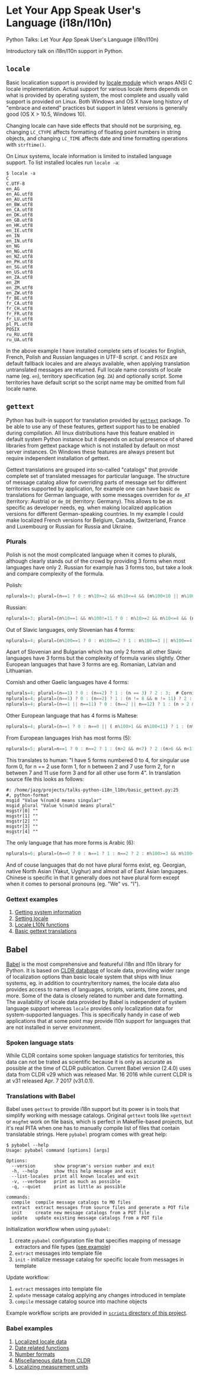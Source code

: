 # Let Your App Speak User's Language (i18n/l10n)

Python Talks: Let Your App Speak User's Language (i18n/l10n)

Introductory talk on i18n/l10n support in Python.

## `locale`

Basic localication support is provided by [locale module](https://docs.python.org/3/library/locale.html) which wraps ANSI C locale implementation. Actual support for various locale items depends on what is provided by operating system, the most complete and usually valid support is provided on Linux. Both Windows and OS X have long history of "embrace and extend" practices but support in latest versions is generally good (OS X > 10.5, Windows 10).

Changing locale can have side effects that should not be surprising, eg. changing `LC_CTYPE` affects formatting of floating point numbers in string objects, and changing `LC_TIME` affects date and time formatting operations with `strftime()`.

On Linux systems, locale information is limited to installed language support. To list installed locales run `locale -a`:

```shell
$ locale -a
C
C.UTF-8
en_AG
en_AG.utf8
en_AU.utf8
en_BW.utf8
en_CA.utf8
en_DK.utf8
en_GB.utf8
en_HK.utf8
en_IE.utf8
en_IN
en_IN.utf8
en_NG
en_NG.utf8
en_NZ.utf8
en_PH.utf8
en_SG.utf8
en_US.utf8
en_ZA.utf8
en_ZM
en_ZM.utf8
en_ZW.utf8
fr_BE.utf8
fr_CA.utf8
fr_CH.utf8
fr_FR.utf8
fr_LU.utf8
pl_PL.utf8
POSIX
ru_RU.utf8
ru_UA.utf8
```

In the above example I have installed complete sets of locales for English, French, Polish and Russian languages in UTF-8 script. `C` and `POSIX` are default fallback locales and are always available, when applying translation untranslated messages are returned. Full locale name consists of locale name (eg. `en`), territory specification (eg. `ZA`) and optionally script. Some territories have default script so the script name may be omitted from full locale name.

## `gettext`

Python has built-in support for translation provided by [`gettext`](https://www.gnu.org/software/gettext/) package. To be able to use any of these features, gettext support has to be enabled during compilation. All linux distributions have this feature enabled in default system Python instance but it depends on actual presence of shared libraries from gettext package which is not installed by default on most server instances. On Windows these features are always present but require independent installation of gettext.

Gettext translations are grouped into so-called "catalogs" that provide complete set of translated messages for particular language. The structure of message catalog allow for overriding parts of message set for different territories supported by application, for example one can have basic `de` translations for German language, with some messages overriden for `de_AT` (territory: Austria) or `de_DE` (territory: Germany). This allows to be as specific as developer needs, eg. when making localized application versions for different German-speaking countries. In my example I could make localized French versions for Belgium, Canada, Switzerland, France and Luxembourg or Russian for Russia and Ukraine.

### Plurals

Polish is not the most complicated language when it comes to plurals, although clearly stands out of the crowd by providing 3 forms when most languages have only 2. Russian for example has 3 forms too, but take a look and compare complexity of the formula.

Polish:

```javascript
nplurals=3; plural=(n==1 ? 0 : n%10>=2 && n%10<=4 && (n%100<10 || n%100>=20) ? 1 : 2);
```

Russian:

```javascript
nplurals=3; plural=(n%10==1 && n%100!=11 ? 0 : n%10>=2 && n%10<=4 && (n%100<10 || n%100>=20) ? 1 : 2);
```

Out of Slavic languages, only Slovenian has 4 forms:

```javascript
nplurals=4; plural=(n%100==1 ? 0 : n%100==2 ? 1 : n%100==3 || n%100==4 ? 2 : 3);
```

Apart of Slovenian and Bulgarian which has only 2 forms all other Slavic languages have 3 forms but the complexity of formula varies slightly. Other European languages that have 3 forms are eg. Romanian, Latvian and Lithuanian.

Cornish and other Gaelic languages have 4 forms:

```javascript
nplurals=4; plural=(n==1) ? 0 : (n==2) ? 1 : (n == 3) ? 2 : 3;  # Cornish
nplurals=4; plural=(n==1) ? 0 : (n==2) ? 1 : (n != 8 && n != 11) ? 2 : 3;  # Welsh
nplurals=4; plural=(n==1 || n==11) ? 0 : (n==2 || n==12) ? 1 : (n > 2 && n < 20) ? 2 : 3;  # Scottish Gaelic
```

Other European language that has 4 forms is Maltese:

```javascript
nplurals=4; plural=(n==1 ? 0 : n==0 || ( n%100>1 && n%100<11) ? 1 : (n%100>10 && n%100<20 ) ? 2 : 3);
```

From European languages Irish has most forms (5):

```javascript
nplurals=5; plural=n==1 ? 0 : n==2 ? 1 : (n>2 && n<7) ? 2 :(n>6 && n<11) ? 3 : 4;
```

This translates to human: "I have 5 forms numbered 0 to 4, for singular use form 0, for n == 2 use form 1, for n between 2 and 7 use form 2, for n between 7 and 11 use form 3 and for all other use form 4". In translation source file this looks as follows:

```text
#: /home/jazg/projects/talks-python-i18n_l10n/basic_gettext.py:25
#, python-format
msgid "Value %(num)d means singular"
msgid_plural "Value %(num)d means plural"
msgstr[0] ""
msgstr[1] ""
msgstr[2] ""
msgstr[3] ""
msgstr[4] ""
```

The only language that has more forms is Arabic (6):

```javascript
nplurals=6; plural=(n==0 ? 0 : n==1 ? 1 : n==2 ? 2 : n%100>=3 && n%100<=10 ? 3 : n%100>=11 ? 4 : 5);
```

And of couse languages that do not have plural forms exist, eg. Georgian, native North Asian (Yakut, Uyghur) and almost all of East Asian languages. Chinese is specific in that it generally does not have plural form except when it comes to personal pronouns (eg. "We" vs. "I").

### Gettext examples

1. [Getting system information](sysinfo.py)
1. [Setting locale](set_locale.py)
1. [Locale L10N functions](locale_settings.py)
1. [Basic gettext translations](basic_gettext.py)

## Babel

[Babel](http://babel.pocoo.org/) is the most comprehensive and featureful i18n and l10n library for Python. It is based on [CLDR database](http://cldr.unicode.org/) of locale data, providing wider range of localization options than basic locale system that ships with linux systems, eg. in addition to country/territory names, the locale data also provides access to names of languages, scripts, variants, time zones, and more. Some of the data is closely related to number and date formatting. The availability of locale data provided by Babel is independent of system language support whereas `locale` provides only localization data for system-supported languages. This is specifically handy in case of web applications that at some point may provide l10n support for languages that are not installed in server environment.

### Spoken language stats

While CLDR contains some spoken language statistics for territories, this data can not be trated as scientific because it is only as accurate as possible at the time of CLDR publication. Current Babel version (2.4.0) uses data from CLDR v29 which was released Mar. 16 2016 while current CLDR is at v31 released Apr. 7 2017 (v31.0.1).

### Translations with Babel

Babel uses `gettext` to provide i18n support but its power is in tools that simplify working with message catalogs. Original `gettext` tools like `xgettext` or `msgfmt` work on file basis, which is perfect in Makefile-based projects, but it's real PITA when one has to manually compile list of files that contain translatable strings. Here `pybabel` program comes with great help:

```text
$ pybabel --help
Usage: pybabel command [options] [args]

Options:
  --version       show program's version number and exit
  -h, --help      show this help message and exit
  --list-locales  print all known locales and exit
  -v, --verbose   print as much as possible
  -q, --quiet     print as little as possible

commands:
  compile  compile message catalogs to MO files
  extract  extract messages from source files and generate a POT file
  init     create new message catalogs from a POT file
  update   update existing message catalogs from a POT file
```

Initialization workflow when using `pybabel`:

1. create `pybabel` configuration file that specifies mapping of message extractors and file types ([see example](scripts/babel.cfg))
1. `extract` messages into template file
1. `init` - initialize message catalog for specific locale from messages in template

Update workflow:

1. `extract` messages into template file
1. `update` message catalog applying any changes introduced in template
1. `compile` message catalog source into machine objects

Example workflow scripts are provided in [`scripts` directory of this project](scripts/).

### Babel examples

1. [Localized locale data](babel_locale.py)
1. [Date related functions](babel_dates.py)
1. [Number formats](babel_numbers.py)
1. [Miscellaneous data from CLDR](babel_misc.py)
1. [Localizing measurement units](babel_measures.py)
